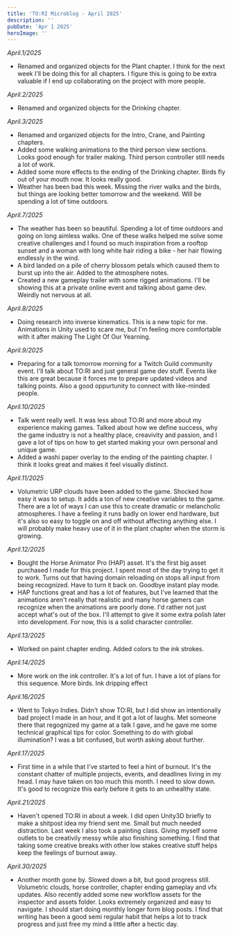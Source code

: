 ```yaml
---
title: 'TO:RI Microblog - April 2025'
description: ''
pubDate: 'Apr 1 2025'
heroImage: ''
---
```


*April.1/2025*
<br>
- Renamed and organized objects for the Plant chapter. I think for the next week I'll be doing this for all chapters. I figure this is going to be extra valuable if I end up collaborating on the project with more people.

*April.2/2025*
<br>
- Renamed and organized objects for the Drinking chapter. 

*April.3/2025*
<br>
- Renamed and organized objects for the Intro, Crane, and Painting chapters.
- Added some walking animations to the third person view sections. Looks good enough for trailer making. Third person controller still needs a lot of work.
- Added some more effects to the ending of the Drinking chapter. Birds fly out of your mouth now. It looks really good.
- Weather has been bad this week. Missing the river walks and the birds, but things are looking better tomorrow and the weekend. WIll be spending a lot of time outdoors.

*April.7/2025*
<br>
- The weather has been so beautiful. Spending a lot of time outdoors and going on long aimless walks. One of these walks helped me solve some creative challenges and I found so much inspiration from a rooftop sunset and a woman with long white hair riding a bike - her hair flowing endlessly in the wind.
- A bird landed on a pile of cherry blossom petals which caused them to burst up into the air. Added to the atmosphere notes.
- Created a new gameplay trailer with some rigged animations. I'll be showing this at a private online event and talking about game dev. Weirdly not nervous at all.

*April.8/2025*
<br>
- Doing research into inverse kinematics. This is a new topic for me. Animations in Unity used to scare me, but I'm feeling more comfortable with it after making The Light Of Our Yearning.

*April.9/2025*
<br>
- Preparing for a talk tomorrow morning for a Twitch Guild community event. I'll talk about TO:RI and just general game dev stuff. Events like this are great because it forces me to prepare updated videos and talking points. Also a good oppurtunity to connect with like-minded people.

*April.10/2025*
<br>
- Talk went really well. It was less about TO:RI and more about my experience making games. Talked about how we define success, why the game industry is not a healthy place, creavivity and passion, and I gave a lot of tips on how to get started making your own personal and unique game.
- Added a washi paper overlay to the ending of the painting chapter. I think it looks great and makes it feel visually distinct.

*April.11/2025*
<br>
- Volumetric URP clouds have been added to the game. Shocked how easy it was to setup. It adds a ton of new creative variables to the game. There are a lot of ways I can use this to create dramatic or melancholic atmospheres. I have a feeling it runs badly on lower end hardware, but it's also so easy to toggle on and off without affecting anything else. I will probably make heavy use of it in the plant chapter when the storm is growing.

*April.12/2025*
<br>
- Bought the Horse Animator Pro (HAP) asset. It's the first big asset purchased I made for this project. I spent most of the day trying to get it to work. Turns out that having domain reloading on stops all input from being recognized. Have to turn it back on. Goodbye instant play mode.
- HAP functions great and has a lot of features, but I've learned that the animations aren't really that realistic and many horse gamers can recognize when the animations are poorly done. I'd rather not just accept what's out of the box. I'll attempt to give it some extra polish later into development. For now, this is a solid character controller. 

*April.13/2025*
<br>
- Worked on paint chapter ending. Added colors to the ink strokes.

*April.14/2025*
<br>
- More work on the ink controller. It's a lot of fun. I have a lot of plans for this sequence. More birds. Ink dripping effect

*April.16/2025*
<br>
- Went to Tokyo Indies. Didn't show TO:RI, but I did show an intentionally bad project I made in an hour, and it got a lot of laughs. Met someone there that regognized my game at a talk I gave, and he gave me some technical graphical tips for color. Something to do with global illumination? I was a bit confused, but worth asking about further.

*April.17/2025*
<br>
- First time in a while that I've started to feel a hint of burnout. It's the constant chatter of multiple projects, events, and deadlines living in my head. I may have taken on too much this month. I need to slow down. It's good to recognize this early before it gets to an unhealthy state.

*April.21/2025*
<br>
- Haven't opened TO:RI in about a week. I did open Unity3D briefly to make a shitpost idea my friend sent me. Small but much needed distraction. Last week I also took a painting class. Giving myself some outlets to be creativily messy while also finishing something. I find that taking some creative breaks with other low stakes creative stuff helps keep the feelings of burnout away.

*April.30/2025*
<br>
- Another month gone by. Slowed down a bit, but good progress still. Volumetric clouds, horse controller, chapter ending gameplay and vfx updates. Also recently added some new workflow assets for the inspector and assets folder. Looks extremely organized and easy to navigate. I should start doing monthly longer form blog posts. I find that writing has been a good semi regular habit that helps a lot to track progress and just free my mind a little after a hectic day.









